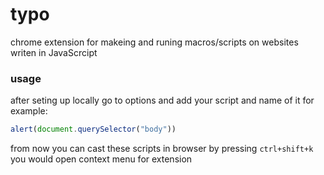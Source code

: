 # typo
chrome extension for makeing and runing macros/scripts on websites writen in JavaScrcipt
### usage
after seting up locally go to options and add your script and name of it
for example:
```js
alert(document.querySelector("body"))
```
from now you can cast these scripts in browser
by pressing ```ctrl+shift+k``` you would open context menu for extension